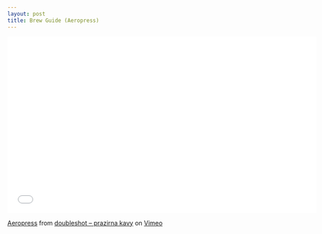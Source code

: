 ```yaml
---
layout: post
title: Brew Guide (Aeropress)
---
```


<iframe src="//player.vimeo.com/video/15103805" width="700" height="400" frameborder="0" webkitallowfullscreen mozallowfullscreen allowfullscreen></iframe>

<a href="http://vimeo.com/15103805">Aeropress</a> from <a href="http://vimeo.com/doubleshotcz">doubleshot &ndash; prazirna kavy</a> on <a href="https://vimeo.com">Vimeo</a>
